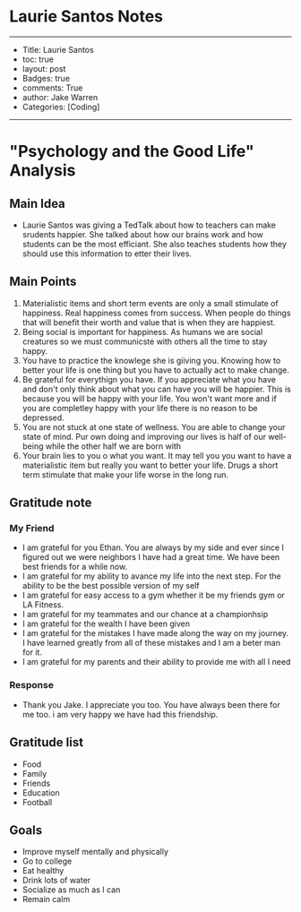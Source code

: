 # Laurie Santos Notes
---
- Title: Laurie Santos
- toc: true
- layout: post
- Badges: true
- comments: True
- author: Jake Warren
- Categories: [Coding]
---

# "Psychology and the Good Life" Analysis

## Main Idea
- Laurie Santos was giving a TedTalk about how to teachers can make srudents happier. She talked about how our brains work and how students can be the most efficiant. She also teaches students how they should use this information to etter their lives.

## Main Points

1. Materialistic items and short term events are only a small stimulate of happiness. Real happiness comes from success. When people do things that will benefit their worth and value that is when they are happiest.
2. Being social is important for happiness. As humans we are social creatures so we must communicste with others all the time to stay happy. 
3. You have to practice the knowlege she is giiving you. Knowing how to better your life is one thing but you have to actually act to make change. 
4. Be grateful for everythign you have. If you appreciate what you have and don't only think about what you can have you will be happier. This is because you will be happy with your life. You won't want more and if you are completley happy with your life there is no reason to be depressed. 
5. You are not stuck at one state of wellness. You are able to change your state of mind. Pur own doing and improving our lives is half of our well-being while the other half we are born with
6. Your brain lies to you o what you want. It may tell you you want to have a materialistic item but really you want to better your life. Drugs a short term stimulate that make your life worse in the long run. 

## Gratitude note

### My Friend
- I am grateful for you Ethan. You are always by my side and ever since I figured out we were neighbors I have had a great time. We have been best friends for a while now. 
- I am grateful for my ability to avance my life into the next step. For the ability to be the best possible version of my self
- I am grateful for easy access to a gym whether it be my friends gym or LA Fitness.
- I am grateful for my teammates and our chance at a championhsip
- I am grateful for the wealth I have been given 
- I am grateful for the mistakes I have made along the way on my journey. I have learned greatly from all of these mistakes and I am a beter man for it.
- I am grateful for my parents and their ability to provide me with all I need


### Response
- Thank you Jake. I appreciate you too. You have always been there for me too. i am very happy we have had this friendship. 

## Gratitude list
- Food
- Family
- Friends
- Education
- Football

## Goals
- Improve myself mentally and physically
- Go to college
- Eat healthy
- Drink lots of water
- Socialize as much as I can
- Remain calm
